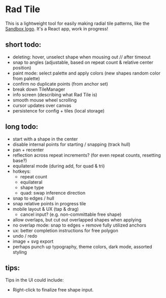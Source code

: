 # Rad Tile

This is a lightweight tool for easily making radial tile patterns, like the [Sandbox logo](https://sandbox.is). It's a React app, work in progress!

## short todo:

-   deleting: hover, unselect shape when mousing out // after timeout
-   snap to angles (adjustable, based on repeat count & relative center position)
-   paint mode: select palette and apply colors (new shapes random color from palette)
-   confirm no duplicate points (from anchor set)
-   break down TileManager
-   info screen (describing what Rad Tile is)
-   smooth mouse wheel scrolling
-   cursor updates over canvas
-   persistence for config + tiles (local storage)

## long todo:

-   start with a shape in the center
-   disable internal points for starting / snapping (track hull)
-   pan + recenter
-   reflection across repeat increments? (for even repeat counts, resetting base?)
-   equilateral mode (during add, for quad & tri)
-   hotkeys:
    -   repeat count
    -   equilateral
    -   shape type
    -   quad: swap inference direction
-   snap to edges / hull
-   snap relative points in progress tile
-   mobile layout & UX (tap & drag)
    -   cancel input? (e.g. non-committable free shape)
-   allow overlaps, but cut out overlapped shapes when applying
-   no overlap mode: snap to edges + remove fully utilized anchors
-   ux: better completion instructions for free polygon
-   undo / redo
-   image + svg export
-   perhaps punch up typography, theme colors, dark mode, assorted styling

## tips:

Tips in the UI could include:

-   Right-click to finalize free shape input.
